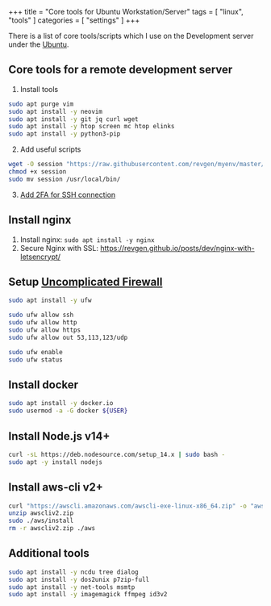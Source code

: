 +++
title = "Core tools for Ubuntu Workstation/Server"
tags = [ "linux", "tools" ]
categories = [ "settings" ]
+++

There is a list of core tools/scripts which I use on the Development server under the [Ubuntu](https://ubuntu.com).
<!--more-->

## Core tools for a remote development server
1. Install tools
```bash
sudo apt purge vim
sudo apt install -y neovim
sudo apt install -y git jq curl wget
sudo apt install -y htop screen mc htop elinks
sudo apt install -y python3-pip
```
2. Add useful scripts
```bash
wget -O session "https://raw.githubusercontent.com/revgen/myenv/master/home/.local/bin/session"
chmod +x session
sudo mv session /usr/local/bin/
```
3. [Add 2FA for SSH connection](https://revgen.github.io/posts/dev/ssh-with-2fa/)


## Install nginx

1. Install nginx: ```sudo apt install -y nginx```
2. Secure Nginx with SSL: https://revgen.github.io/posts/dev/nginx-with-letsencrypt/


## Setup [Uncomplicated Firewall](https://wiki.ubuntu.com/UncomplicatedFirewall)
```bash
sudo apt install -y ufw

sudo ufw allow ssh
sudo ufw allow http
sudo ufw allow https
sudo ufw allow out 53,113,123/udp

sudo ufw enable
sudo ufw status
```

## Install docker
```bash
sudo apt install -y docker.io
sudo usermod -a -G docker ${USER}
```

## Install Node.js v14+
```bash
curl -sL https://deb.nodesource.com/setup_14.x | sudo bash -
sudo apt -y install nodejs
```

## Install aws-cli v2+
```bash
curl "https://awscli.amazonaws.com/awscli-exe-linux-x86_64.zip" -o "awscliv2.zip"
unzip awscliv2.zip
sudo ./aws/install
rm -r awscliv2.zip ./aws
```

## Additional tools
```bash
sudo apt install -y ncdu tree dialog
sudo apt install -y dos2unix p7zip-full
sudo apt install -y net-tools msmtp
sudo apt install -y imagemagick ffmpeg id3v2
```

